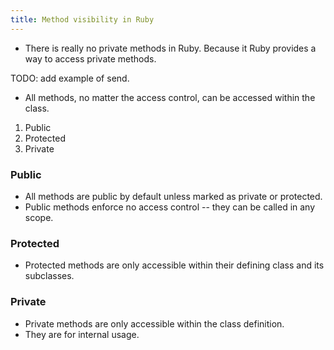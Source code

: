 ```yaml
---
title: Method visibility in Ruby
---
```


- There is really no private methods in Ruby. Because it Ruby provides a way to access private methods.

TODO:
add example of send.

- All methods, no matter the access control, can be accessed within the class. 


1. Public
2. Protected
3. Private

### Public
- All methods are public by default unless marked as private or protected.
- Public methods enforce no access control -- they can be called in any scope.

### Protected
- Protected methods are only accessible within their defining class and its subclasses.

### Private
- Private methods are only accessible within the class definition.
- They are for internal usage.
